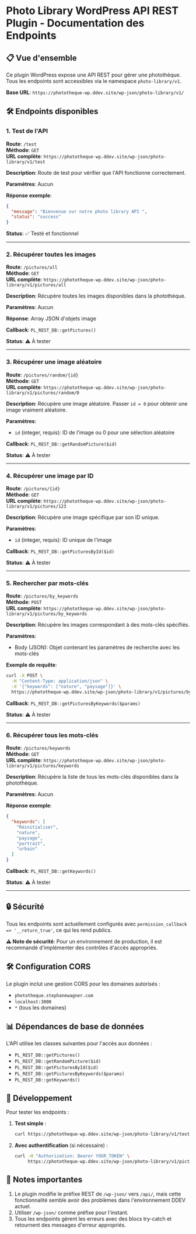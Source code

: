 # Photo Library WordPress API REST Plugin - Documentation des Endpoints

## 📋 Vue d'ensemble

Ce plugin WordPress expose une API REST pour gérer une photothèque. Tous les endpoints sont accessibles via le namespace `photo-library/v1`.

**Base URL**: `https://phototheque-wp.ddev.site/wp-json/photo-library/v1/`

## 🛠️ Endpoints disponibles

### 1. Test de l'API
**Route**: `/test`  
**Méthode**: `GET`  
**URL complète**: `https://phototheque-wp.ddev.site/wp-json/photo-library/v1/test`

**Description**: Route de test pour vérifier que l'API fonctionne correctement.

**Paramètres**: Aucun

**Réponse exemple**:
```json
{
  "message": "Bienvenue sur notre photo library API ",
  "status": "success"
}
```

**Status**: ✅ Testé et fonctionnel

---

### 2. Récupérer toutes les images
**Route**: `/pictures/all`  
**Méthode**: `GET`  
**URL complète**: `https://phototheque-wp.ddev.site/wp-json/photo-library/v1/pictures/all`

**Description**: Récupère toutes les images disponibles dans la photothèque.

**Paramètres**: Aucun

**Réponse**: Array JSON d'objets image

**Callback**: `PL_REST_DB::getPictures()`

**Status**: ⚠️ À tester

---

### 3. Récupérer une image aléatoire
**Route**: `/pictures/random/{id}`  
**Méthode**: `GET`  
**URL complète**: `https://phototheque-wp.ddev.site/wp-json/photo-library/v1/pictures/random/0`

**Description**: Récupère une image aléatoire. Passer `id = 0` pour obtenir une image vraiment aléatoire.

**Paramètres**:
- `id` (integer, requis): ID de l'image ou 0 pour une sélection aléatoire

**Callback**: `PL_REST_DB::getRandomPicture($id)`

**Status**: ⚠️ À tester

---

### 4. Récupérer une image par ID
**Route**: `/pictures/{id}`  
**Méthode**: `GET`  
**URL complète**: `https://phototheque-wp.ddev.site/wp-json/photo-library/v1/pictures/123`

**Description**: Récupère une image spécifique par son ID unique.

**Paramètres**:
- `id` (integer, requis): ID unique de l'image

**Callback**: `PL_REST_DB::getPicturesById($id)`

**Status**: ⚠️ À tester

---

### 5. Rechercher par mots-clés
**Route**: `/pictures/by_keywords`  
**Méthode**: `POST`  
**URL complète**: `https://phototheque-wp.ddev.site/wp-json/photo-library/v1/pictures/by_keywords`

**Description**: Récupère les images correspondant à des mots-clés spécifiés.

**Paramètres**:
- Body (JSON): Objet contenant les paramètres de recherche avec les mots-clés

**Exemple de requête**:
```bash
curl -X POST \
  -H "Content-Type: application/json" \
  -d '{"keywords": ["nature", "paysage"]}' \
  https://phototheque-wp.ddev.site/wp-json/photo-library/v1/pictures/by_keywords
```

**Callback**: `PL_REST_DB::getPicturesByKeywords($params)`

**Status**: ⚠️ À tester

---

### 6. Récupérer tous les mots-clés
**Route**: `/pictures/keywords`  
**Méthode**: `GET`  
**URL complète**: `https://phototheque-wp.ddev.site/wp-json/photo-library/v1/pictures/keywords`

**Description**: Récupère la liste de tous les mots-clés disponibles dans la photothèque.

**Paramètres**: Aucun

**Réponse exemple**:
```json
{
  "keywords": [
    "Réinitialiser",
    "nature",
    "paysage",
    "portrait",
    "urbain"
  ]
}
```

**Callback**: `PL_REST_DB::getKeywords()`

**Status**: ⚠️ À tester

---

## 🔒 Sécurité

Tous les endpoints sont actuellement configurés avec `permission_callback => '__return_true'`, ce qui les rend publics. 

**⚠️ Note de sécurité**: Pour un environnement de production, il est recommandé d'implémenter des contrôles d'accès appropriés.

## 🛠️ Configuration CORS

Le plugin inclut une gestion CORS pour les domaines autorisés :
- `phototheque.stephanewagner.com`
- `localhost:3000`
- `*` (tous les domaines)

## 📊 Dépendances de base de données

L'API utilise les classes suivantes pour l'accès aux données :
- `PL_REST_DB::getPictures()`
- `PL_REST_DB::getRandomPicture($id)`
- `PL_REST_DB::getPicturesById($id)`
- `PL_REST_DB::getPicturesByKeywords($params)`
- `PL_REST_DB::getKeywords()`

## 🔧 Développement

Pour tester les endpoints :

1. **Test simple** :
   ```bash
   curl https://phototheque-wp.ddev.site/wp-json/photo-library/v1/test
   ```

2. **Avec authentification** (si nécessaire) :
   ```bash
   curl -H "Authorization: Bearer YOUR_TOKEN" \
        https://phototheque-wp.ddev.site/wp-json/photo-library/v1/pictures/all
   ```

## 📝 Notes importantes

1. Le plugin modifie le préfixe REST de `/wp-json/` vers `/api/`, mais cette fonctionnalité semble avoir des problèmes dans l'environnement DDEV actuel.
2. Utiliser `/wp-json/` comme préfixe pour l'instant.
3. Tous les endpoints gèrent les erreurs avec des blocs try-catch et retournent des messages d'erreur appropriés.